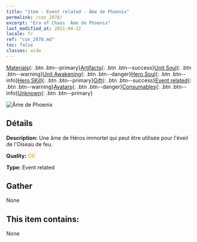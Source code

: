 ```yaml
---
title: "Item - Event related - Âme de Phoenix"
permalink: /con_2078/
excerpt: "Era of Chaos  Âme de Phoenix"
last_modified_at: 2021-04-22
locale: fr
ref: "con_2078.md"
toc: false
classes: wide
---
```

 [Materials](/ItemsFR/){: .btn .btn--primary}[Artifacts](/ItemsFR/Artifacts/){: .btn .btn--success}[Unit Soul](/ItemsFR/UnitSoul/){: .btn .btn--warning}[Unit Awakening](/ItemsFR/UnitAwakening/){: .btn .btn--danger}[Hero Soul](/ItemsFR/HeroSoul/){: .btn .btn--info}[Hero SKill](/ItemsFR/HeroSkill/){: .btn .btn--primary}[Gift](/ItemsFR/Gift/){: .btn .btn--success}[Event related](/ItemsFR/Events/){: .btn .btn--warning}[Avatars](/ItemsFR/Avatars/){: .btn .btn--danger}[Consumables](/ItemsFR/Consumables/){: .btn .btn--info}[Unknown](/ItemsFR/Unknown/){: .btn .btn--primary}

 ![Âme de Phoenix](/images/t/juexing_907.jpg)

## Détails
 **Description:** Une âme de Héros immortel qui peut être utilisée pour l'éveil de l'Oiseau de feu.

 **Quality:** <span style="color: #FF8C00">OK</span>

 **Type:** Event related

## Gather

  None

## This item contains:

  None

